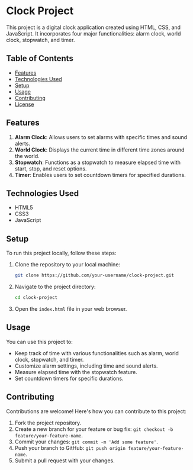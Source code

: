 # Clock Project

This project is a digital clock application created using HTML, CSS, and JavaScript. It incorporates four major functionalities: alarm clock, world clock, stopwatch, and timer.

## Table of Contents

- [Features](#features)
- [Technologies Used](#technologies-used)
- [Setup](#setup)
- [Usage](#usage)
- [Contributing](#contributing)
- [License](#license)

## Features

1. **Alarm Clock**: Allows users to set alarms with specific times and sound alerts.
2. **World Clock**: Displays the current time in different time zones around the world.
3. **Stopwatch**: Functions as a stopwatch to measure elapsed time with start, stop, and reset options.
4. **Timer**: Enables users to set countdown timers for specified durations.

## Technologies Used

- HTML5
- CSS3
- JavaScript

## Setup

To run this project locally, follow these steps:

1. Clone the repository to your local machine:

   ```bash
   git clone https://github.com/your-username/clock-project.git
   ```

2. Navigate to the project directory:

   ```bash
   cd clock-project
   ```

3. Open the `index.html` file in your web browser.

## Usage

You can use this project to:

- Keep track of time with various functionalities such as alarm, world clock, stopwatch, and timer.
- Customize alarm settings, including time and sound alerts.
- Measure elapsed time with the stopwatch feature.
- Set countdown timers for specific durations.

## Contributing

Contributions are welcome! Here's how you can contribute to this project:

1. Fork the project repository.
2. Create a new branch for your feature or bug fix: `git checkout -b feature/your-feature-name`.
3. Commit your changes: `git commit -m 'Add some feature'`.
4. Push your branch to GitHub: `git push origin feature/your-feature-name`.
5. Submit a pull request with your changes.

